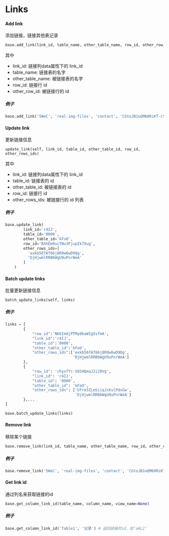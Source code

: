 # Links


#### Add link

添加链接，链接其他表记录

```python
base.add_link(link_id, table_name, other_table_name, row_id, other_row_id)
```

其中

* link_id: 链接列data属性下的 link_id
* table_name: 链接表的名字
* other_table_name: 被链接表的名字
* row_id: 链接行 id
* other_row_id: 被链接行的 id

##### 例子

```python
base.add_link('5WeC', 'real-img-files', 'contact', 'CGtoJB1oQM60RiKT-c5J-g', 'PALm2wPKTCy-jdJNv_UWaQ')
```

#### Update link

更新链接信息

```
update_link(self, link_id, table_id, other_table_id, row_id, other_rows_ids)
```

其中

* link_id: 链接列data属性下的 link_id
* table_id: 链接表的 id
* other_table_id: 被链接表的 id
* row_id: 链接行 id
* other_rows_ids: 被链接行的 id 列表

##### 例子

```python
base.update_link(
        link_id='r4IJ',
        table_id='0000',
        other_table_id='kFoO',
        row_id='BXhEm9ucTNu3FjupIk7Xug',
        other_rows_ids=[
          'exkb56fAT66j8R0w6wD9Qg',
          'DjHjwmlRRB6WgU9uPnrWeA'
        ]
    )
```

#### Batch update links

批量更新链接信息

```
batch_update_links(self, links)
```

##### 例子

```python
links = [
        {
            "row_id":'NK6ImdjPTMy0baWIg5sfmA',
            "link_id":'r4IJ',
            "table_id":'0000',
            "other_table_id":'kFoO',
            "other_rows_ids":['exkb56fAT66j8R0w6wD9Qg',
                              'DjHjwmlRRB6WgU9uPnrWeA']
        },
        {
            "row_id": 'chyxfYc-S8SHQmaJ2i20Vg',
            "link_id": 'r4IJ',
            "table_id": '0000',
            "other_table_id": 'kFoO',
            "other_rows_ids": ['Ufrm3ZLmSiiqJcKvlPdsGw',
                               'DjHjwmlRRB6WgU9uPnrWeA']
        },...
]

base.batch_update_links(links)
```

#### Remove link

移除某个链接

```python
base.remove_link(link_id, table_name, other_table_name, row_id, other_row_id)
```

##### 例子

```python
base.remove_link('5WeC', 'real-img-files', 'contact', 'CGtoJB1oQM60RiKT-c5J-g', 'PALm2wPKTCy-jdJNv_UWaQ')
```

#### Get link id

通过列名来获取链接的id

```python
base.get_column_link_id(table_name, column_name, view_name=None)
```

##### 例子

```python
base.get_column_link_id('Table1', '记录') # 返回链接的id，如‘aHL2’
```

